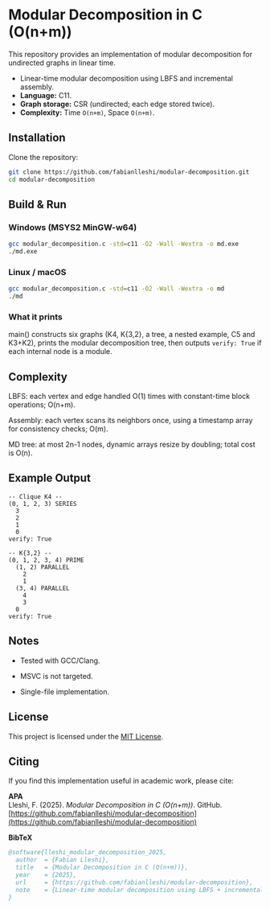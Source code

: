 # Modular Decomposition in C (O(n+m))

This repository provides an implementation of modular decomposition for undirected graphs in linear time.

- Linear-time modular decomposition using LBFS and incremental assembly.
- **Language:** C11.
- **Graph storage:** CSR (undirected; each edge stored twice).
- **Complexity:** Time `O(n+m)`, Space `O(n+m)`.

## Installation

Clone the repository:
```bash
git clone https://github.com/fabianlleshi/modular-decomposition.git
cd modular-decomposition
```

## Build & Run

### Windows (MSYS2 MinGW-w64)
```bash
gcc modular_decomposition.c -std=c11 -O2 -Wall -Wextra -o md.exe
./md.exe
```

### Linux / macOS
```bash
gcc modular_decomposition.c -std=c11 -O2 -Wall -Wextra -o md
./md
```

### What it prints

main() constructs six graphs (K4, K{3,2}, a tree, a nested example, C5 and K3+K2), prints the modular decomposition tree, then outputs `verify: True` if each internal node is a module.

## Complexity

LBFS: each vertex and edge handled O(1) times with constant-time block operations; O(n+m).

Assembly: each vertex scans its neighbors once, using a timestamp array for consistency checks; O(m).

MD tree: at most 2n-1 nodes, dynamic arrays resize by doubling; total cost is O(n).

## Example Output
```
-- Clique K4 --
(0, 1, 2, 3) SERIES
  3
  2
  1
  0
verify: True

-- K{3,2} --
(0, 1, 2, 3, 4) PRIME
  (1, 2) PARALLEL
    2
    1
  (3, 4) PARALLEL
    4
    3
  0
verify: True
```

## Notes
- Tested with GCC/Clang.

- MSVC is not targeted.

- Single-file implementation.


## License
This project is licensed under the [MIT License](LICENSE).


## Citing

If you find this implementation useful in academic work, please cite:

**APA**  
Lleshi, F. (2025). *Modular Decomposition in C (O(n+m))*. GitHub. [https://github.com/fabianlleshi/modular-decomposition](https://github.com/fabianlleshi/modular-decomposition)

**BibTeX**
```bibtex
@software{lleshi_modular_decomposition_2025,
  author  = {Fabian Lleshi},
  title   = {Modular Decomposition in C (O(n+m))},
  year    = {2025},
  url     = {https://github.com/fabianlleshi/modular-decomposition},
  note    = {Linear-time modular decomposition using LBFS + incremental assembly}
}
```
